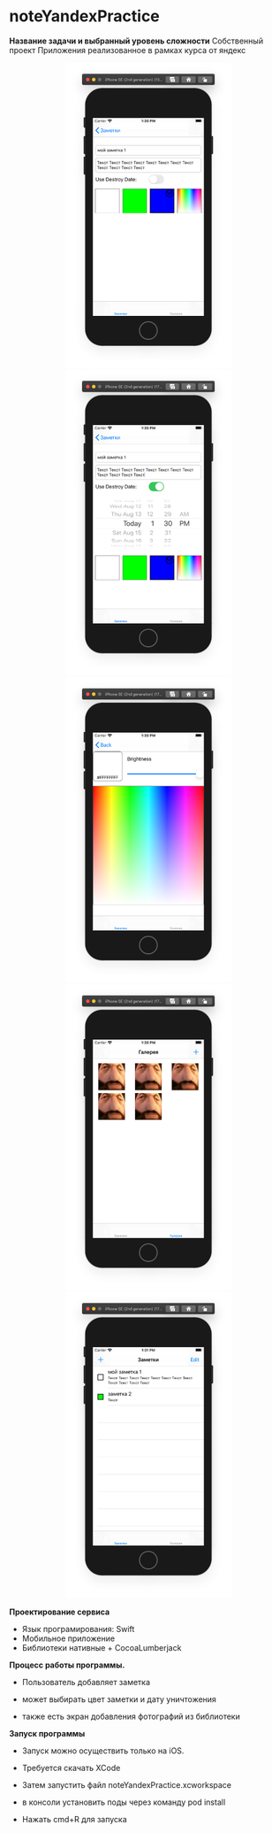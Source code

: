 # noteYandexPractice
**Название задачи и выбранный уровень сложности**
Собственный проект
Приложения реализованное в рамках курса от яндекс

<p align="center">
  <img width=300 src="https://github.com/musamuss/noteYandexPractice/blob/master/noteYandexPractice/resourse/Screenshot%202020-08-14%20at%2013.30.32.png"/>
  <img width=300 src="https://github.com/musamuss/noteYandexPractice/blob/master/noteYandexPractice/resourse/Screenshot%202020-08-14%20at%2013.30.41.png"/>
  <img width=300 src="https://github.com/musamuss/noteYandexPractice/blob/master/noteYandexPractice/resourse/Screenshot%202020-08-14%20at%2013.30.50.png"/>
  <img width=300 src="https://github.com/musamuss/noteYandexPractice/blob/master/noteYandexPractice/resourse/Screenshot%202020-08-14%20at%2013.30.57.png"/>
  <img width=300 src="https://github.com/musamuss/noteYandexPractice/blob/master/noteYandexPractice/resourse/Screenshot%202020-08-14%20at%2013.31.27.png"/>
</p>

**Проектирование сервиса**

   - Язык програмирования: Swift
   - Мобильное приложение
   - Библиотеки нативные + CocoaLumberjack
   
    
**Процесс работы программы.**

   - Пользователь добавляет заметка
        
   - может выбирать цвет заметки и дату уничтожения
        
   - также есть экран добавления фотографий из библиотеки

**Запуск программы**

   - Запуск можно осуществить только на iOS.
   
   - Требуется скачать XCode
   
   - Затем запустить файл noteYandexPractice.xcworkspace
   - в консоли установить поды через команду pod install
   - Нажать cmd+R для запуска
